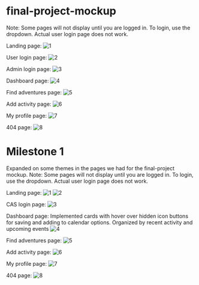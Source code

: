 # final-project-mockup
Note: Some pages will not display until you are logged in. To login, use the dropdown. Actual user login page does not work. 

Landing page:
![1](https://cloud.githubusercontent.com/assets/13230589/24143914/79a11564-0dcf-11e7-9fe4-2bcf82efc7e7.JPG)

User login page:
![2](https://cloud.githubusercontent.com/assets/13230589/24143991/bd663f68-0dcf-11e7-9bed-2953039e890e.JPG)

Admin login page:
![3](https://cloud.githubusercontent.com/assets/13230589/24144015/cd056eee-0dcf-11e7-9661-466fd7019988.JPG)

Dashboard page:
![4](https://cloud.githubusercontent.com/assets/13230589/24144031/d8ee3c40-0dcf-11e7-8235-3c8596c5cbef.JPG)

Find adventures page:
![5](https://cloud.githubusercontent.com/assets/13230589/24144041/e28ccbfe-0dcf-11e7-9bf4-d4762a64edd5.JPG)

Add activity page:
![6](https://cloud.githubusercontent.com/assets/13230589/24144053/ebc8242a-0dcf-11e7-8ef5-32bc127e3b1e.JPG)

My profile page:
![7](https://cloud.githubusercontent.com/assets/13230589/24144069/f79d8efc-0dcf-11e7-976b-d5cc5ce21188.JPG)

404 page:
![8](https://cloud.githubusercontent.com/assets/13230589/24144073/ff826aca-0dcf-11e7-9b17-c7826ab9415c.JPG)

# Milestone 1
Expanded on some themes in the pages we had for the final-project mockup.
Note: Some pages will not display until you are logged in. To login, use the dropdown. Actual user login page does not work. 

Landing page:
![1](https://cloud.githubusercontent.com/assets/13230589/24143914/79a11564-0dcf-11e7-9fe4-2bcf82efc7e7.JPG)
![2]("https://cloud.githubusercontent.com/assets/10985239/25001778/bd5f8662-1fe2-11e7-867b-174a6f23b522.png)

CAS login page:
![3]("https://cloud.githubusercontent.com/assets/10985239/25001714/7ab079d4-1fe2-11e7-8a50-168a81ba8b50.png)

Dashboard page: Implemented cards with hover over hidden icon buttons for saving and adding to calendar options. Organized by recent activity and upcoming events
![4](https://cloud.githubusercontent.com/assets/13230589/24144031/d8ee3c40-0dcf-11e7-8235-3c8596c5cbef.JPG)

Find adventures page:
![5](https://cloud.githubusercontent.com/assets/13230589/24144041/e28ccbfe-0dcf-11e7-9bf4-d4762a64edd5.JPG)

Add activity page:
![6](https://cloud.githubusercontent.com/assets/13230589/24144053/ebc8242a-0dcf-11e7-8ef5-32bc127e3b1e.JPG)

My profile page:
![7](https://cloud.githubusercontent.com/assets/13230589/24144069/f79d8efc-0dcf-11e7-976b-d5cc5ce21188.JPG)

404 page:
![8](https://cloud.githubusercontent.com/assets/10985239/25001551/b8fc6438-1fe1-11e7-8f7c-53433956408b.JPG)
